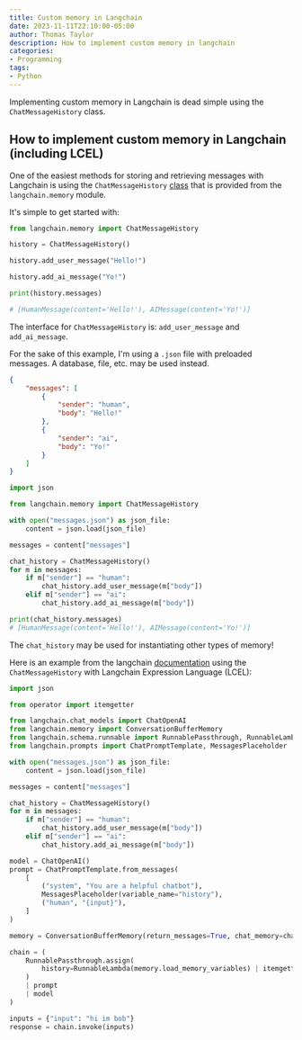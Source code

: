 ```yaml
---
title: Custom memory in Langchain
date: 2023-11-11T22:10:00-05:00
author: Thomas Taylor
description: How to implement custom memory in langchain
categories:
- Programming
tags:
- Python
---
```


Implementing custom memory in Langchain is dead simple using the `ChatMessageHistory` class.

## How to implement custom memory in Langchain (including LCEL)

One of the easiest methods for storing and retrieving messages with Langchain is using the `ChatMessageHistory` [class](https://python.langchain.com/docs/modules/memory/chat_messages/) that is provided from the `langchain.memory` module.

It's simple to get started with:

```python
from langchain.memory import ChatMessageHistory

history = ChatMessageHistory()

history.add_user_message("Hello!")

history.add_ai_message("Yo!")

print(history.messages)

# [HumanMessage(content='Hello!'), AIMessage(content='Yo!')]
```

The interface for `ChatMessageHistory` is: `add_user_message` and `add_ai_message`.

For the sake of this example, I'm using a `.json` file with preloaded messages. A database, file, etc. may be used instead.

```json
{
    "messages": [
        {
            "sender": "human",
            "body": "Hello!"
        },
        {
            "sender": "ai",
            "body": "Yo!"
        }
    ]
}
```

```python
import json

from langchain.memory import ChatMessageHistory

with open("messages.json") as json_file:
    content = json.load(json_file)

messages = content["messages"]

chat_history = ChatMessageHistory()
for m in messages:
    if m["sender"] == "human":
        chat_history.add_user_message(m["body"])
    elif m["sender"] == "ai":
        chat_history.add_ai_message(m["body"])

print(chat_history.messages)
# [HumanMessage(content='Hello!'), AIMessage(content='Yo!')]
```

The `chat_history` may be used for instantiating other types of memory!

Here is an example from the langchain [documentation](https://python.langchain.com/docs/expression_language/cookbook/memory) using the `ChatMessageHistory` with Langchain Expression Language (LCEL):

```python
import json

from operator import itemgetter

from langchain.chat_models import ChatOpenAI
from langchain.memory import ConversationBufferMemory
from langchain.schema.runnable import RunnablePassthrough, RunnableLambda
from langchain.prompts import ChatPromptTemplate, MessagesPlaceholder

with open("messages.json") as json_file:
    content = json.load(json_file)

messages = content["messages"]

chat_history = ChatMessageHistory()
for m in messages:
    if m["sender"] == "human":
        chat_history.add_user_message(m["body"])
    elif m["sender"] == "ai":
        chat_history.add_ai_message(m["body"])

model = ChatOpenAI()
prompt = ChatPromptTemplate.from_messages(
    [
        ("system", "You are a helpful chatbot"),
        MessagesPlaceholder(variable_name="history"),
        ("human", "{input}"),
    ]
)

memory = ConversationBufferMemory(return_messages=True, chat_memory=chat_history)

chain = (
    RunnablePassthrough.assign(
        history=RunnableLambda(memory.load_memory_variables) | itemgetter("history")
    )
    | prompt
    | model
)

inputs = {"input": "hi im bob"}
response = chain.invoke(inputs)
```


